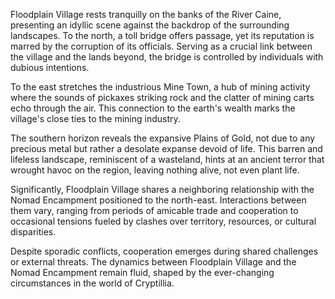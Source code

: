 Floodplain Village rests tranquilly on the banks of the River Caine, presenting an idyllic scene against the backdrop of the surrounding landscapes. To the north, a toll bridge offers passage, yet its reputation is marred by the corruption of its officials. Serving as a crucial link between the village and the lands beyond, the bridge is controlled by individuals with dubious intentions.

To the east stretches the industrious Mine Town, a hub of mining activity where the sounds of pickaxes striking rock and the clatter of mining carts echo through the air. This connection to the earth's wealth marks the village's close ties to the mining industry.

The southern horizon reveals the expansive Plains of Gold, not due to any precious metal but rather a desolate expanse devoid of life. This barren and lifeless landscape, reminiscent of a wasteland, hints at an ancient terror that wrought havoc on the region, leaving nothing alive, not even plant life.

Significantly, Floodplain Village shares a neighboring relationship with the Nomad Encampment positioned to the north-east. Interactions between them vary, ranging from periods of amicable trade and cooperation to occasional tensions fueled by clashes over territory, resources, or cultural disparities.

Despite sporadic conflicts, cooperation emerges during shared challenges or external threats. The dynamics between Floodplain Village and the Nomad Encampment remain fluid, shaped by the ever-changing circumstances in the world of Cryptillia.
